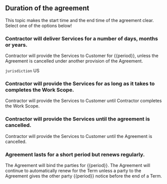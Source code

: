 ## Duration of the agreement

This topic makes the start time and the end time of the agreement clear. Select one of the options below!

### Contractor will deliver Services for a number of days, months or years.

Contractor will provide the Services to Customer for {{period}}, unless the Agreement is cancelled under another provision of the Agreement.

`jurisdiction` US

### Contractor will provide the Services for as long as it takes to completes the Work Scope.

Contractor will provide the Services to Customer until Contractor completes the Work Scope.

### Contractor will provide the Services until the agreement is cancelled.

Contractor will provide the Services to Customer until the Agreement is cancelled.

### Agreement lasts for a short period but renews regularly.

The Agreement will bind the parties for {{period}}.  The Agreement will continue to automatically renew for the Term unless a party to the Agreement gives the other party {{period}} notice before the end of a Term.
